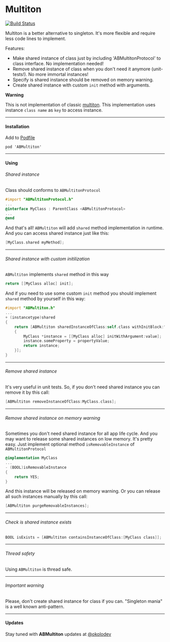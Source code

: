 Multiton
========

[![Build Status](https://travis-ci.org/belkevich/multiton.png?branch=master)](https://travis-ci.org/belkevich/multiton)

Multiton is a better alternative to singleton. It's more flexible and require less code lines to implement. 

Features:
* Make shared instance of class just by including 'ABMultitonProtocol' to class interface. No implementation needed!
* Remove shared instance of class when you don't need it anymore (unit-tests!). No more immortal instances!
* Specify is shared instance should be removed on memory warning. 
* Create shared instance with custom `init` method with arguments. 

**Warning**

This is not implementation of classic [multiton](http://en.wikipedia.org/wiki/Multiton_pattern). This implementation uses instance `class name` as `key` to access instance.

---

#### Installation

Add to [Podfile](https://github.com/CocoaPods/CocoaPods/wiki/A-Podfile)
```
pod 'ABMultiton'
```

---

#### Using

###### Shared instance
Class should conforms to `ABMultitonProtocol`

```objective-c
#import "ABMultitonProtocol.h"
...
@interface MyClass : ParentClass <ABMultitonProtocol>
...
@end
```
And that's all! `ABMultiton` will add `shared` method implementation in runtime. And you can access shared instance just like this:
```objective-c
[MyClass.shared myMethod];
```

---

###### Shared instance with custom initilization
`ABMultiton` implements `shared` method in this way
```objective-c
return [[MyClass alloc] init];
```

And if you need to use some custom `init` method you should implement `shared` method by yourself in this way:
```objective-c
#import "ABMultiton.h"
...
+ (instancetype)shared
{
    return [ABMultiton sharedInstanceOfClass:self.class withInitBlock:^id
    {
        MyClass *instance = [[MyClass alloc] initWithArgument:value];
        instance.someProperty = propertyValue;
        return instance;
    }];
}
```

---

###### Remove shared instance
It's very useful in unit tests. So, if you don't need shared instance you can remove it by this call:
```objective-c
[ABMultiton removeInstanceOfClass:MyClass.class];
```

---

###### Remove shared instance on memory warning 
Sometimes you don't need shared instance for all app life cycle. And you may want to release some shared instances on low memory. It's pretty easy. Just implement optional method `isRemovableInstance` of `ABMultitonProtocol`
```objective-c
@implementation MyClass
...
- (BOOL)isRemovableInstance
{
    return YES;
}
```
And this instance will be released on memory warning. Or you can release all such instances manually by this call:
```objective-c
[ABMultiton purgeRemovableInstances];
```
---

###### Check is shared instance exists
```objective-c
BOOL isExists = [ABMultiton containsInstanceOfClass:[MyClass class]];
```

---

###### Thread safety
Using `ABMultiton` is thread safe.

---

###### Important warning
Please, don't create shared instance for class if you can. "Singleton mania" is a well known anti-pattern.

---

#### Updates
Stay tuned with **ABMultiton** updates at [@okolodev](https://twitter.com/okolodev)
